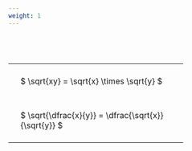 ```yaml
---
weight: 1
---
```


#  
<br>
<style type="text/css">
#T_29135 th.col_heading {
  text-align: left;
  font-size: 1em;
}
#T_29135 td {
  text-align: left;
  font-size: 1em;
  padding: 1.5em;
}
#T_29135_row0_col0, #T_29135_row1_col0 {
  width: 300px;
  white-space: pre-wrap;
}
</style>
<table id="T_29135">
  <thead>
  </thead>
  <tbody>
    <tr>
      <td id="T_29135_row0_col0" class="data row0 col0" >$ \sqrt{xy} = \sqrt{x} \times \sqrt{y} $</td>
    </tr>
    <tr>
      <td id="T_29135_row1_col0" class="data row1 col0" >$ \sqrt{\dfrac{x}{y}} = \dfrac{\sqrt{x}}{\sqrt{y}} $</td>
    </tr>
  </tbody>
</table>
